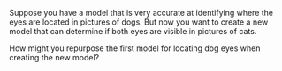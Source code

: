 Suppose you have a model that is very accurate at identifying where the eyes are located in pictures of dogs. But now you want to create a new model that can determine if both eyes are visible in pictures of cats.

How might you repurpose the first model for locating dog eyes when creating the new model?